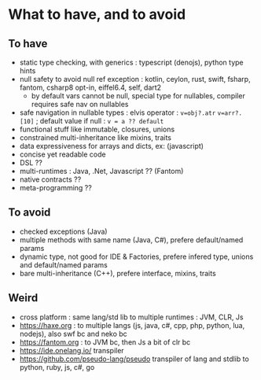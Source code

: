 # What to have, and to avoid

## To have

* static type checking, with generics : typescript (denojs), python type hints
* null safety to avoid null ref exception : kotlin, ceylon, rust, swift, fsharp, fantom, csharp8 opt-in, eiffel6.4, self, dart2
  * by default vars cannot be null, special type for nullables, compiler requires safe nav on nullables
* safe navigation in nullable types : elvis operator : `v=obj?.atr` `v=arr?.[10]` ; default value if null : `v = a ?? default`
* functional stuff like immutable, closures, unions
* constrained multi-inheritance like mixins, traits
* data expressiveness for arrays and dicts, ex: (javascript)
* concise yet readable code
* DSL ??
* multi-runtimes : Java, .Net, Javascript ?? (Fantom)
* native contracts ??
* meta-programming ??

## To avoid

* checked exceptions (Java)
* multiple methods with same name (Java, C#), prefere default/named params
* dynamic type, not good for IDE & Factories, prefere infered type, unions and default/named params
* bare multi-inheritance (C++), prefere interface, mixins, traits

## Weird

* cross platform : same lang/std lib to multiple runtimes : JVM, CLR, Js
 * https://haxe.org : to multiple langs (js, java, c#, cpp, php, python, lua, nodejs), also swf bc and neko bc 
 * https://fantom.org : to JVM bc, then Js a bit of clr bc
 * https://ide.onelang.io/ transpiler 
 * https://github.com/pseudo-lang/pseudo transpiler of lang and stdlib to python, ruby, js, c#, go
